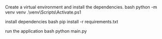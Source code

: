Create a virtual environment and install the dependencies.
bash
python -m venv venv
.\venv\Scripts\Activate.ps1

install dependencies
bash
pip install -r requirements.txt

run the application
bash
python main.py

